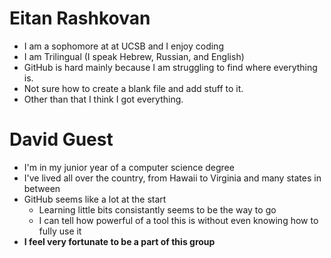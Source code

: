 # Eitan Rashkovan
- I am a sophomore at at UCSB and I enjoy coding
- I am Trilingual (I speak Hebrew, Russian, and English)
- GitHub is hard mainly because I am struggling to find where everything is.
- Not sure how to create a blank file and add stuff to it.
- Other than that I think I got everything.

# David Guest
- I'm in my junior year of a computer science degree
- I've lived all over the country, from Hawaii to Virginia and many states in between
- GitHub seems like a lot at the start
  - Learning little bits consistantly seems to be the way to go
  - I can tell how powerful of a tool this is without even knowing how to fully use it
- **I feel very fortunate to be a part of this group**
